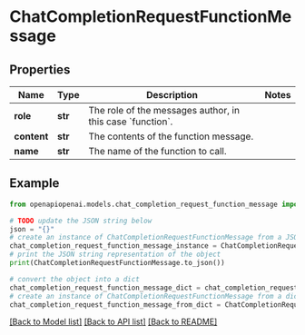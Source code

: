 # ChatCompletionRequestFunctionMessage


## Properties

Name | Type | Description | Notes
------------ | ------------- | ------------- | -------------
**role** | **str** | The role of the messages author, in this case &#x60;function&#x60;. | 
**content** | **str** | The contents of the function message. | 
**name** | **str** | The name of the function to call. | 

## Example

```python
from openapiopenai.models.chat_completion_request_function_message import ChatCompletionRequestFunctionMessage

# TODO update the JSON string below
json = "{}"
# create an instance of ChatCompletionRequestFunctionMessage from a JSON string
chat_completion_request_function_message_instance = ChatCompletionRequestFunctionMessage.from_json(json)
# print the JSON string representation of the object
print(ChatCompletionRequestFunctionMessage.to_json())

# convert the object into a dict
chat_completion_request_function_message_dict = chat_completion_request_function_message_instance.to_dict()
# create an instance of ChatCompletionRequestFunctionMessage from a dict
chat_completion_request_function_message_from_dict = ChatCompletionRequestFunctionMessage.from_dict(chat_completion_request_function_message_dict)
```
[[Back to Model list]](../README.md#documentation-for-models) [[Back to API list]](../README.md#documentation-for-api-endpoints) [[Back to README]](../README.md)


